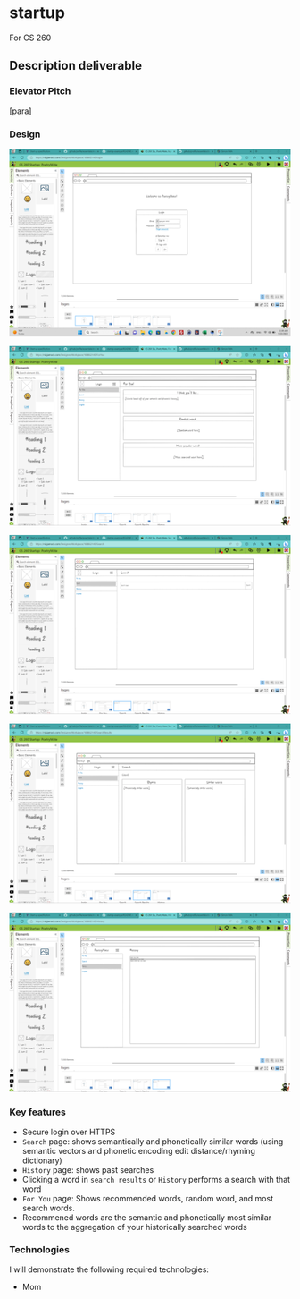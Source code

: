 # startup
For CS 260

## Description deliverable

### Elevator Pitch

[para]

### Design

![Login](loginDesign.png)

![For You](foryouDesign.png)

![Search](searchDesign.png)

![Search results](searchresultDesign.png)

![History](historyDesign.png)



### Key features
- Secure login over HTTPS
- `Search` page: shows semantically and phonetically similar words (using semantic vectors and phonetic encoding edit distance/rhyming dictionary)
- `History` page: shows past searches
- Clicking a word in `search results` or `History` performs a search with that word
- `For You` page: Shows recommended words, random word, and most search words.
- Recommened words are the semantic and phonetically most similar words to the aggregation of your historically searched words



### Technologies
I will demonstrate the following required technologies:
- Mom
